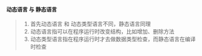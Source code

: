 #### 动态语言 与 静态语言

> 1. 首先动态语言 和 动态类型语言不同，静态语言同理
> 2. 动态语言指可以在程序运行时改变结构，比如增加、删除方法
> 3. 动态类型语言指在程序运行时才去做数据类型检查，而静态语言在编译时检查

